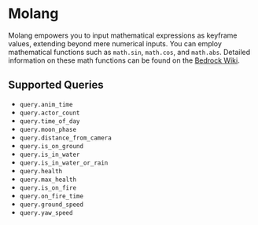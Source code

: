 # Molang

Molang empowers you to input mathematical expressions as keyframe values, extending beyond mere numerical inputs. You can employ mathematical functions such as `math.sin`, `math.cos`, and `math.abs`. Detailed information on these math functions can be found on the [Bedrock Wiki](https://bedrock.dev/docs/1.19.0.0/1.19.30.23/Molang#Math%20Functions).

## Supported Queries

* `query.anim_time`
* `query.actor_count`
* `query.time_of_day`
* `query.moon_phase`
* `query.distance_from_camera`
* `query.is_on_ground`
* `query.is_in_water`
* `query.is_in_water_or_rain`
* `query.health`
* `query.max_health`
* `query.is_on_fire`
* `query.on_fire_time`
* `query.ground_speed`
* `query.yaw_speed`
